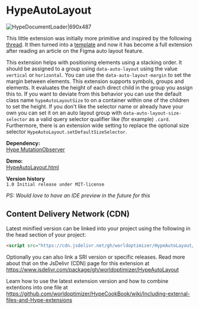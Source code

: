 # HypeAutoLayout

![HypeDocumentLoader|690x487](https://playground.maxziebell.de/Hype/AutoLayout/HypeAutoLayout.png) 

This little extension was initially more primitive and inspired by the following [thread](https://forums.tumult.com/t/move-divs-down-when-top-div-expands/17222?u=maxzieb). It then turned into a [template](https://forums.tumult.com/t/collapsible-stacked-symbols-accordion/17227?u=maxzieb) and now it has become a full extension after reading an article on the Figma auto layout feature.

This extension helps with positioning elements using a stacking order. It should be assigned to a group using `data-auto-layout` using the value `vertical` or `horizontal`. You can use the `data-auto-layout-margin` to set the margin between elements. This extension supports symbols, groups and elements. It evaluates the height of each direct child in the group you assign this to. If you want to deviate from this behavior you can use the default class name `hypeAutoLayoutSize` to on a container within one of the children to set the height. If you don't like the selector name or already have your own you can set it on an auto layout group with `data-auto-layout-size-selector` as a valid query selector qualifier like (for example) `.card`. Furthermore, there is an extension wide setting to replace the optional size selector `HypeAutoLayout.setDefaultSizeSelector`.

**Dependency:**  
[Hype MutationObserver](https://github.com/worldoptimizer/HypeMutationObserver)

**Demo:**  
[HypeAutoLayout.html](https://playground.maxziebell.de/Hype/AutoLayout/HypeAutoLayout.html)

**Version history**  
`1.0 Initial release under MIT-license`

*PS: Would love to have an IDE preview in the future for this*

Content Delivery Network (CDN)
--
Latest minified version can be linked into your project using the following in the head section of your project:
```html
<script src="https://cdn.jsdelivr.net/gh/worldoptimizer/HypeAutoLayout/HypeAutoLayout.min.js"></script>
```

Optionally you can also link a SRI version or specific releases. Read more about that on the JsDelivr (CDN) page for this extension at https://www.jsdelivr.com/package/gh/worldoptimizer/HypeAutoLayout

Learn how to use the latest extension version and how to combine extentions into one file at
https://github.com/worldoptimizer/HypeCookBook/wiki/Including-external-files-and-Hype-extensions
